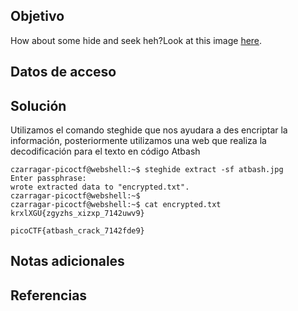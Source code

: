 ## Objetivo

How about some hide and seek heh?Look at this image [here](https://artifacts.picoctf.net/c/241/atbash.jpg).
## Datos de acceso
## Solución

Utilizamos el comando steghide que nos ayudara a des encriptar la información, posteriormente utilizamos una web que realiza la decodificación para el texto en código Atbash

```
czarragar-picoctf@webshell:~$ steghide extract -sf atbash.jpg 
Enter passphrase: 
wrote extracted data to "encrypted.txt".
czarragar-picoctf@webshell:~$ 
czarragar-picoctf@webshell:~$ cat encrypted.txt 
krxlXGU{zgyzhs_xizxp_7142uwv9}
```

```
picoCTF{atbash_crack_7142fde9}
```
## Notas adicionales 

## Referencias